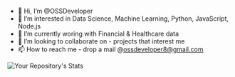 - 👋 Hi, I’m @OSSDeveloper
- 👀 I’m interested in Data Science, Machine Learning, Python, JavaScript, Node.js
- 🌱 I’m currently woring with Financial & Healthcare data
- 💞️ I’m looking to collaborate on - projects that interest me
- 📫 How to reach me - drop a mail @ossdeveloper8@gmail.com

<!---
OSSDeveloper/OSSDeveloper is a ✨ special ✨ repository because its `README.md` (this file) appears on your GitHub profile.
You can click the Preview link to take a look at your changes.
--->

![Your Repository's Stats](https://github-readme-stats.vercel.app/api/top-langs/?username=OSSDeveloper&theme=blue-green)
